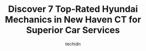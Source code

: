 ---
layout: ampstory
image: https://images.unsplash.com/photo-1510883056135-32472f0e11b8?ixlib=rb-4.0.3&ixid=MnwxMjA3fDB8MHxwaG90by1wYWdlfHx8fGVufDB8fHx8&auto=format&fit=crop&w=640&h=853&q=80
author: techidn
featured: false
description: If youre in need of trustworthy and skilled Hyundai Mechanic in New Haven CT, USA, youll be pleased to discover the 7 best Hyundai Mechanic in town. Their expertise and commitment to custo
title: Discover 7 Top-Rated Hyundai Mechanics in New Haven CT for Superior Car Services
cover:
   title: Discover 7 Top-Rated Hyundai Mechanics in New Haven CT for Superior Car Services
   subtitle: Rickpate
   background: https://images.unsplash.com/photo-1510883056135-32472f0e11b8?ixlib=rb-4.0.3&ixid=MnwxMjA3fDB8MHxwaG90by1wYWdlfHx8fGVufDB8fHx8&auto=format&fit=crop&w=640&h=853&q=80

pages: 
 - layout: thirds
   top: <h1>#1 East Rock Auto Repair Inc</h1>
   bottom: "<p>They replaced my AC compressor in 2 days time for a competitive price and Ive had no issues since. But the main distinction at East Rock Auto is the customer service, </p>"
   background: https://www.knot35.com/toplist/wp-content/uploads/2023/06/best-hyundai-mechanic-1-in-new-haven-ct-1685840038.png
   backgroundblur: true
 - layout: thirds
   top: <h1>#2 Tonys Auto Services Inc</h1>
   bottom: "<p>599 Lombard St, New Haven, CT 06513, United States</p>"
   background: https://www.knot35.com/toplist/wp-content/uploads/2023/06/best-hyundai-mechanic-2-in-new-haven-ct-1685840039.jpeg
   cta:
      link: https://www.knot35.com/toplist/discover-7-top-rated-hyundai-mechanics-in-new-haven-ct-for-superior-car-services/
      text: Discover 7 Top-Rated Hyundai Mechanics in New Haven CT for Superior Car Services
 - layout: thirds
   top: <h1>#3 Morales Transmissions</h1>
   bottom: "<p>36 Salem St, New Haven, CT 06519, United States</p>"
   background: https://www.knot35.com/toplist/wp-content/uploads/2023/06/best-hyundai-mechanic-3-in-new-haven-ct-1685840040.jpeg
   cta:
      link: https://www.knot35.com/toplist/discover-7-top-rated-hyundai-mechanics-in-new-haven-ct-for-superior-car-services/
      text: Discover 7 Top-Rated Hyundai Mechanics in New Haven CT for Superior Car Services
 - layout: thirds
   top: <h1>#4 Autoworks of Westville Inc.</h1>
   bottom: "<p>66 Fitch St, New Haven, CT 06515, United States</p>"
   background: https://images.unsplash.com/photo-1561679660-d00ee1e0dc8e?ixlib=rb-4.0.3&ixid=MnwxMjA3fDB8MHxwaG90by1wYWdlfHx8fGVufDB8fHx8&auto=format&fit=crop&w=640&h=853&q=80
   cta:
      link: https://www.knot35.com/toplist/discover-7-top-rated-hyundai-mechanics-in-new-haven-ct-for-superior-car-services/
      text: Discover 7 Top-Rated Hyundai Mechanics in New Haven CT for Superior Car Services
 - layout: thirds
   top: <h1>#5 SVE Performance</h1>
   bottom: "<p>276 Forbes Ave, New Haven, CT 06512, United States</p>"
   background: https://images.unsplash.com/photo-1533998839656-76f5e4b2bccb?ixlib=rb-4.0.3&ixid=MnwxMjA3fDB8MHxwaG90by1wYWdlfHx8fGVufDB8fHx8&auto=format&fit=crop&w=640&h=853&q=80
   cta:
      link: https://www.knot35.com/toplist/discover-7-top-rated-hyundai-mechanics-in-new-haven-ct-for-superior-car-services/
      text: Discover 7 Top-Rated Hyundai Mechanics in New Haven CT for Superior Car Services
 - layout: thirds
   top: <h1>#6 New Haven Motor Sales & Services</h1>
   bottom: "<p>415 Quinnipiac Ave, New Haven, CT 06513, United States</p>"
   background: https://images.unsplash.com/photo-1518640467707-6811f4a6ab73?ixlib=rb-4.0.3&ixid=MnwxMjA3fDB8MHxwaG90by1wYWdlfHx8fGVufDB8fHx8&auto=format&fit=crop&w=640&h=853&q=80
   cta:
      link: https://www.knot35.com/toplist/discover-7-top-rated-hyundai-mechanics-in-new-haven-ct-for-superior-car-services/
      text: Discover 7 Top-Rated Hyundai Mechanics in New Haven CT for Superior Car Services
 - layout: thirds
   top: <h1>#7 Vuoso Motors</h1>
   bottom: "<p>238 Whalley Ave, New Haven, CT 06511, United States</p>"
   background: https://images.unsplash.com/photo-1574169208507-84376144848b?ixlib=rb-4.0.3&ixid=MnwxMjA3fDB8MHxwaG90by1wYWdlfHx8fGVufDB8fHx8&auto=format&fit=crop&w=640&h=853&q=80
   cta:
      link: https://www.knot35.com/toplist/discover-7-top-rated-hyundai-mechanics-in-new-haven-ct-for-superior-car-services/
      text: Discover 7 Top-Rated Hyundai Mechanics in New Haven CT for Superior Car Services
 - layout: thirds
   middle: Continue reading...
   background: https://images.unsplash.com/photo-1489648022186-8f49310909a0?ixlib=rb-4.0.3&ixid=MnwxMjA3fDB8MHxwaG90by1wYWdlfHx8fGVufDB8fHx8&auto=format&fit=crop&w=640&h=853&q=80
   cta:
      link: https://www.knot35.com/toplist/discover-7-top-rated-hyundai-mechanics-in-new-haven-ct-for-superior-car-services/
      text: Discover 7 Top-Rated Hyundai Mechanics in New Haven CT for Superior Car Services
      
---